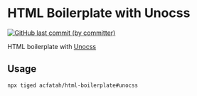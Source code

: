 # HTML Boilerplate with Unocss

<p>
  <a href="https://github.com/acfatah/html-boilerplate/commits/unocss">
  <img alt="GitHub last commit (by committer)" src="https://img.shields.io/github/last-commit/acfatah/html-boilerplate/unocss?display_timestamp=committer&style=flat-square"></a>
</p>

HTML boilerplate with [Unocss](https://unocss.dev)

## Usage

```bash
npx tiged acfatah/html-boilerplate#unocss
```
